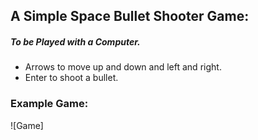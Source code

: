## A Simple Space Bullet Shooter Game:
##### To be Played with a Computer.
* Arrows to move up and down and left and right.
* Enter to shoot a bullet.
  

### Example Game:
![Game]
